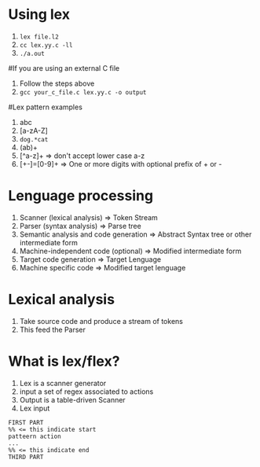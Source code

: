 # Using lex
1. `lex file.l2`
2. `cc lex.yy.c -ll`
3. `./a.out`

#If you are using an external C file
1. Follow the steps above
2. `gcc your_c_file.c lex.yy.c -o output`

#Lex pattern examples
1. abc
2. [a-zA-Z]
3. `dog.*cat`
4. (ab)+
5. [^a-z]+ => don't accept lower case a-z
6. [+-]=[0-9]+ => One or more digits with optional prefix of + or -

# Lenguage processing
1. Scanner (lexical analysis) => Token Stream
2. Parser (syntax analysis) => Parse tree
3. Semantic analysis and code generation => Abstract Syntax tree or other intermediate form
4. Machine-independent code (optional) => Modified intermediate form
5. Target code generation => Target Lenguage
6. Machine specific code => Modified target lenguage


# Lexical analysis
1. Take source code and produce a stream of tokens
2. This feed the Parser


# What is lex/flex?
1. Lex is a scanner generator
2. input a set of regex associated to actions
3. Output is a table-driven Scanner
4. Lex input
```
FIRST PART
%% <= this indicate start
patteern action
...
%% <= this indicate end
THIRD PART
```  
